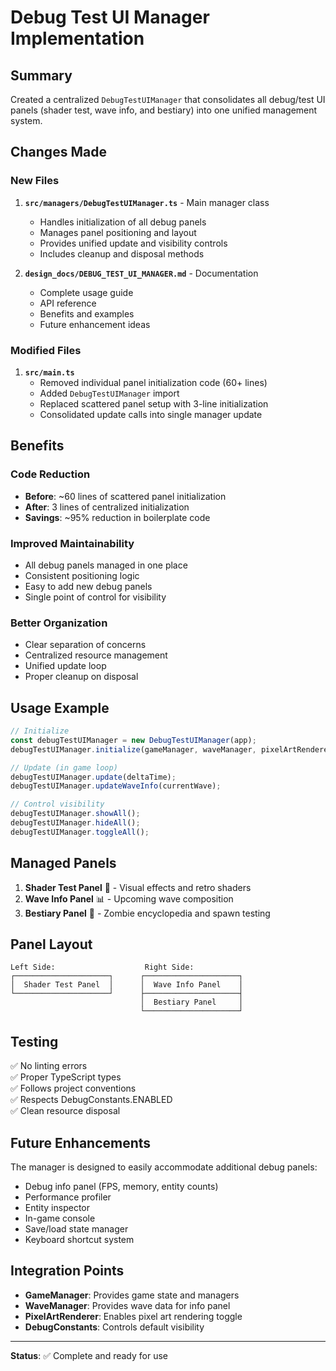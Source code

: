 # Debug Test UI Manager Implementation

## Summary

Created a centralized `DebugTestUIManager` that consolidates all debug/test UI panels (shader test, wave info, and bestiary) into one unified management system.

## Changes Made

### New Files

1. **`src/managers/DebugTestUIManager.ts`** - Main manager class
   - Handles initialization of all debug panels
   - Manages panel positioning and layout
   - Provides unified update and visibility controls
   - Includes cleanup and disposal methods

2. **`design_docs/DEBUG_TEST_UI_MANAGER.md`** - Documentation
   - Complete usage guide
   - API reference
   - Benefits and examples
   - Future enhancement ideas

### Modified Files

1. **`src/main.ts`**
   - Removed individual panel initialization code (60+ lines)
   - Added `DebugTestUIManager` import
   - Replaced scattered panel setup with 3-line initialization
   - Consolidated update calls into single manager update

## Benefits

### Code Reduction

- **Before**: ~60 lines of scattered panel initialization
- **After**: 3 lines of centralized initialization
- **Savings**: ~95% reduction in boilerplate code

### Improved Maintainability

- All debug panels managed in one place
- Consistent positioning logic
- Easy to add new debug panels
- Single point of control for visibility

### Better Organization

- Clear separation of concerns
- Centralized resource management
- Unified update loop
- Proper cleanup on disposal

## Usage Example

```typescript
// Initialize
const debugTestUIManager = new DebugTestUIManager(app);
debugTestUIManager.initialize(gameManager, waveManager, pixelArtRenderer);

// Update (in game loop)
debugTestUIManager.update(deltaTime);
debugTestUIManager.updateWaveInfo(currentWave);

// Control visibility
debugTestUIManager.showAll();
debugTestUIManager.hideAll();
debugTestUIManager.toggleAll();
```

## Managed Panels

1. **Shader Test Panel** 🎨 - Visual effects and retro shaders
2. **Wave Info Panel** 📊 - Upcoming wave composition
3. **Bestiary Panel** 📖 - Zombie encyclopedia and spawn testing

## Panel Layout

```
Left Side:                    Right Side:
┌─────────────────────┐      ┌─────────────────────┐
│  Shader Test Panel  │      │  Wave Info Panel    │
└─────────────────────┘      ├─────────────────────┤
                             │  Bestiary Panel     │
                             └─────────────────────┘
```

## Testing

✅ No linting errors  
✅ Proper TypeScript types  
✅ Follows project conventions  
✅ Respects DebugConstants.ENABLED  
✅ Clean resource disposal

## Future Enhancements

The manager is designed to easily accommodate additional debug panels:

- Debug info panel (FPS, memory, entity counts)
- Performance profiler
- Entity inspector
- In-game console
- Save/load state manager
- Keyboard shortcut system

## Integration Points

- **GameManager**: Provides game state and managers
- **WaveManager**: Provides wave data for info panel
- **PixelArtRenderer**: Enables pixel art rendering toggle
- **DebugConstants**: Controls default visibility

---

**Status**: ✅ Complete and ready for use
